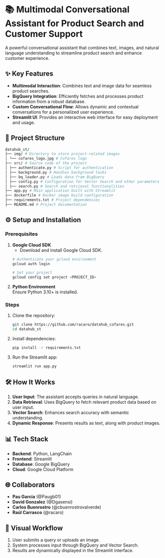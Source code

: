 # 📚 Multimodal Conversational Assistant for Product Search and Customer Support

A powerful conversational assistant that combines text, images, and natural language understanding to streamline product search and enhance customer experience.

## ✨ Key Features
- **Multimodal Interaction**: Combines text and image data for seamless product searches.
- **BigQuery Integration**: Efficiently fetches and processes product information from a robust database.
- **Custom Conversational Flow**: Allows dynamic and contextual conversations for a personalized user experience.
- **Streamlit UI**: Provides an interactive web interface for easy deployment and usage.

## 📂 Project Structure
```bash
datahub_st/ 
├── img/ # Directory to store project-related images 
│ └── cofares_logo.jpg # Cofares logo 
├── src/ # Source code of the project 
│ ├── authenticate.py # Script for authentication 
│ ├── background.py # Handles background tasks 
│ ├── bq_loader.py # Loads data from BigQuery 
│ ├── config.py # Configuration for Vector Search and other parameters 
│ ├── search.py # Search and retrieval functionalities 
├── app.py # Main application built with Streamlit 
├── dockerfile # Docker image build configuration 
├── requirements.txt # Project dependencies 
├── README.md # Project documentation
```


## ⚙️ Setup and Installation

### Prerequisites
1. **Google Cloud SDK**  
    - Download and install Google Cloud SDK.
    ```bash
    # Authenticate your gcloud environment  
    gcloud auth login  
    
    # Set your project  
    gcloud config set project <PROJECT_ID>  
    ```
2. **Python Environment**  
    Ensure Python 3.10+ is installed.

### Steps
1. Clone the repository:
    ```bash
    git clone https://github.com/racaro/datahub_cofares.git 
    cd datahub_st 
    ```

2. Install dependencies:
    ```bash
    pip install -r requirements.txt 
    ```

3. Run the Streamlit app:
    ```bash
    streamlit run app.py  
    ```

## 🛠️ How It Works
1. **User Input**: The assistant accepts queries in natural language.
2. **Data Retrieval**: Uses BigQuery to fetch relevant product data based on user input.
3. **Vector Search**: Enhances search accuracy with semantic understanding.
4. **Dynamic Response**: Presents results as text, along with product images.

## 📊 Tech Stack
- **Backend**: Python, LangChain
- **Frontend**: Streamlit
- **Database**: Google BigQuery
- **Cloud**: Google Cloud Platform

## 🌐 Collaborators
- **Pau Garcia** (@Paugb01)
- **David Gonzalez** (@Dgasensi)
- **Carlos Buenrostro** (@cbuenrostrovalverde)
- **Raúl Carrasco** (@racaro)

## 🎨 Visual Workflow
1. User submits a query or uploads an image.
2. System processes input through BigQuery and Vector Search.
3. Results are dynamically displayed in the Streamlit interface.
